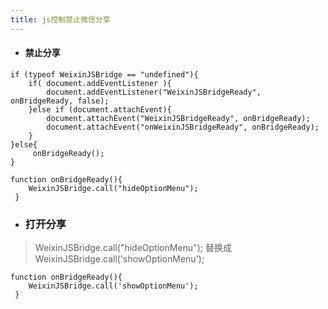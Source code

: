 ```yaml
---
title: js控制禁止微信分享
---
```


- #### 禁止分享


```
if (typeof WeixinJSBridge == "undefined"){
    if( document.addEventListener ){
        document.addEventListener("WeixinJSBridgeReady", onBridgeReady, false);
    }else if (document.attachEvent){
        document.attachEvent("WeixinJSBridgeReady", onBridgeReady);
        document.attachEvent("onWeixinJSBridgeReady", onBridgeReady);
    }
}else{
     onBridgeReady();
}
```

```
function onBridgeReady(){
    WeixinJSBridge.call("hideOptionMenu");
 }
```

<!-- more -->

- ### 打开分享

> WeixinJSBridge.call("hideOptionMenu");
替换成WeixinJSBridge.call('showOptionMenu');

```
function onBridgeReady(){
    WeixinJSBridge.call('showOptionMenu');
 }
```